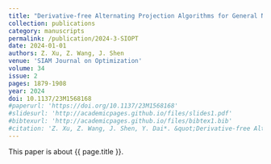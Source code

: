 ```yaml
---
title: "Derivative-free Alternating Projection Algorithms for General Nonconvex-Concave Minimax Problems"
collection: publications
category: manuscripts
permalink: /publication/2024-3-SIOPT
date: 2024-01-01
authors: Z. Xu, Z. Wang, J. Shen
venue: 'SIAM Journal on Optimization'
volume: 34
issue: 2
pages: 1879-1908
year: 2024
doi: 10.1137/23M1568168
#paperurl: 'https://doi.org/10.1137/23M1568168'
#slidesurl: 'http://academicpages.github.io/files/slides1.pdf'
#bibtexurl: 'http://academicpages.github.io/files/bibtex1.bib'
#citation: 'Z. Xu, Z. Wang, J. Shen, Y. Dai*. &quot;Derivative-free Alternating Projection Algorithms for General Nonconvex-Concave Minimax Problems.&quot; <i>SIAM Journal on Optimization</i>. 34(2):1879-1908, 2024. https://doi.org/10.1137/23M1568168'
---
```

This paper is about {{ page.title }}.
